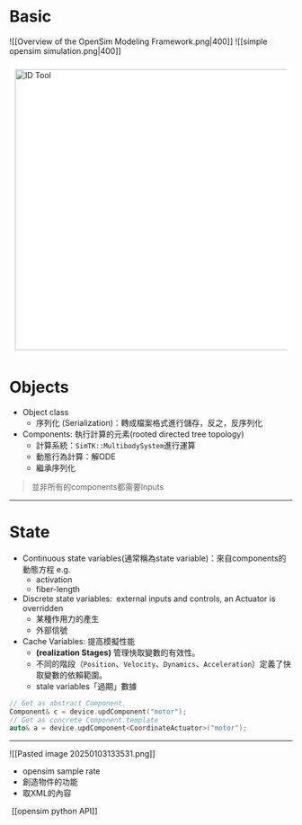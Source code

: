 # Basic
![[Overview of the OpenSim Modeling Framework.png|400]]
![[simple opensim simulation.png|400]]
<div style="background-color: white; padding: 10px;">
<img src="D:\Notes\Exoskeleton-Control-Note\documents\Simulation\opensim\model's System and a State object.png" alt="ID Tool" width="500"/></div>

# Objects
- Object class
	- 序列化 (Serialization)：轉成檔案格式進行儲存，反之，反序列化
- Components: 執行計算的元素(rooted directed tree topology)
	- 計算系統：`SimTK::MultibodySystem`進行運算
	- 動態行為計算：解ODE
	- 繼承序列化
>並非所有的components都需要Inputs

---
# State
- Continuous state variables(通常稱為state variable)：來自components的動態方程 e.g.
	- activation
	- fiber-length
- Discrete state variables:  external inputs and controls, an Actuator is overridden
	- 某種作用力的產生
	- 外部信號
- Cache Variables: 提高模擬性能
	- **(realization Stages)** 管理快取變數的有效性。
	- 不同的階段（`Position`、`Velocity`、`Dynamics`、`Acceleration`）定義了快取變數的依賴範圍。
	- stale variables「過期」數據

```C++
// Get as abstract Component.
Component& c = device.updComponent("motor");
// Get as concrete Component.template
auto& a = device.updComponent<CoordinateActuator>("motor");
```

---
![[Pasted image 20250103133531.png]]

- opensim sample rate
- 創造物件的功能
- 取XML的內容

 [[opensim python API]]